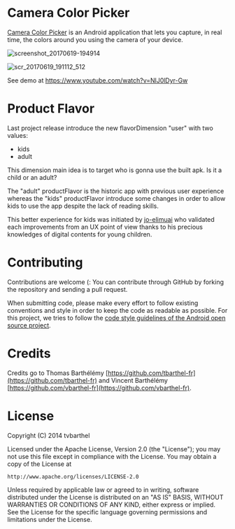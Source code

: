 # Camera Color Picker

[Camera Color Picker](http://tvbarthel.github.io/CameraColorPicker/) is an Android application that lets you capture, in real time, the colors around you using the camera of your device.

![screenshot_20170619-194914](https://user-images.githubusercontent.com/15718174/27296177-2509a73a-5520-11e7-8fb3-cbf2e6ac358b.png)

![scr_20170619_191112_512](https://user-images.githubusercontent.com/15718174/27297149-1398c216-5524-11e7-9379-b1fe9dfc32fd.gif)

See demo at https://www.youtube.com/watch?v=NlJ0lDyr-Gw

Product Flavor
=======
Last project release introduce the new flavorDimension "user" with two values:
- kids
- adult

This dimension main idea is to target who is gonna use the built apk. Is it a child or
an adult?

The "adult" productFlavor is the historic app with previous user
experience whereas the "kids" productFlavor introduce some changes in order to
allow kids to use the app despite the lack of reading skills.

This better experience for kids was initiated by [jo-elimuai](https://github.com/jo-elimuai)
who validated each improvements from an UX point of view thanks to his precious
knowledges of digital contents for young children.


Contributing
=======
Contributions are welcome (: You can contribute through GitHub by forking the repository and sending a pull request.

When submitting code, please make every effort to follow existing conventions and style in order to keep the code as readable as possible. For this project, we tries to follow the [code style guidelines of the Android open source project](https://source.android.com/source/code-style.html).

Credits
========
Credits go to Thomas Barthélémy [https://github.com/tbarthel-fr](https://github.com/tbarthel-fr) and Vincent Barthélémy [https://github.com/vbarthel-fr](https://github.com/vbarthel-fr).

License
=====================
Copyright (C) 2014 tvbarthel

Licensed under the Apache License, Version 2.0 (the "License");
you may not use this file except in compliance with the License.
You may obtain a copy of the License at

    http://www.apache.org/licenses/LICENSE-2.0

Unless required by applicable law or agreed to in writing, software
distributed under the License is distributed on an "AS IS" BASIS,
WITHOUT WARRANTIES OR CONDITIONS OF ANY KIND, either express or implied.
See the License for the specific language governing permissions and
limitations under the License.

